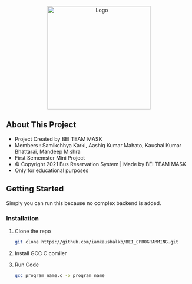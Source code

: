 <!-- PROJECT LOGO -->
<br />
<p align="center">
  <a href="https://en.wikipedia.org/wiki/C_(programming_language)">
    <img src="https://i.pinimg.com/originals/6e/46/e7/6e46e7dbe2bb73dacc055e5dbd85c3ad.png" alt="Logo" width="280" height="280">
  </a>

<!-- ABOUT THE PROJECT -->
## About This Project
   * Project Created by BEI TEAM MASK<br>
   * Members : Samikchhya Karki, Aashiq Kumar Mahato, Kaushal Kumar Bhattarai, Mandeep Mishra <br>
   * First Sememster Mini Project<br>
   * © Copyright 2021 Bus Reservation System | Made by BEI TEAM MASK<br>
   * Only for educational purposes<br>

<!-- GETTING STARTED -->
## Getting Started

Simply you can run this because no complex backend is added.

### Installation

1. Clone the repo
   ```sh
   git clone https://github.com/iamkaushalkb/BEI_CPROGRAMMING.git
   ```
2. Install GCC C comiler

3. Run Code
   ```sh
   gcc program_name.c -o program_name
   ```

